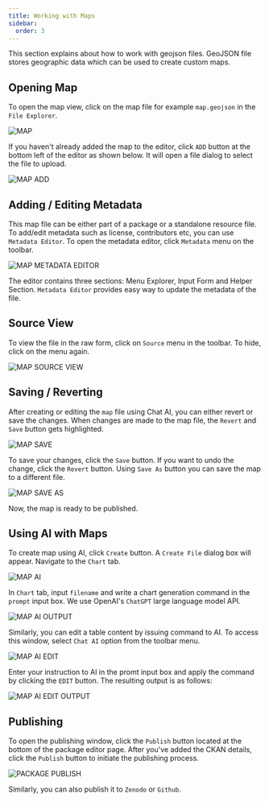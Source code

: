```yaml
---
title: Working with Maps
sidebar:
  order: 3
---
```


This section explains about how to work with geojson files. GeoJSON file stores geographic data which can be used to create custom maps.

## Opening Map

To open the map view, click on the map file for example `map.geojson` in the `File Explorer`.

![MAP](./assets/working-with-maps/map.png)

If you haven't already added the map to the editor, click `ADD` button at the bottom left of the editor as shown below. It will open a file dialog to select the file to upload.

![MAP ADD](./assets/working-with-maps/map-add.png)

## Adding / Editing Metadata

This map file can be either part of a package or a standalone resource file. To add/edit metadata such as license, contributors etc, you can use `Metadata Editor`. To open the metadata editor, click `Metadata` menu on the toolbar.

![MAP METADATA EDITOR](./assets/working-with-maps/map-menu-metadata.png)

The editor contains three sections: Menu Explorer, Input Form and Helper Section. `Metadata Editor` provides easy way to update the metadata of the file.

## Source View

To view the file in the raw form, click on `Source` menu in the toolbar. To hide, click on the menu again.

![MAP SOURCE VIEW](./assets/working-with-maps/map-source-view.png)

## Saving / Reverting

After creating or editing the `map` file using Chat AI, you can either revert or save the changes. When changes are made to the map file, the `Revert` and `Save` button gets highlighted.

![MAP SAVE](./assets/working-with-maps/map-save.png)

To save your changes, click the `Save` button. If you want to undo the change, click the `Revert` button. Using `Save As` button you can save the map to a different file.

![MAP SAVE AS](./assets/working-with-maps/map-saveas.png)

Now, the map is ready to be published.

## Using AI with Maps

To create map using AI, click `Create` button. A `Create File` dialog box will appear. Navigate to the `Chart` tab.

![MAP AI](./assets/working-with-maps/map-ai.png)

In `Chart` tab, input `filename` and write a chart generation command in the `prompt` input box. We use OpenAI's `ChatGPT` large language model API.

![MAP AI OUTPUT](./assets/working-with-maps/map-ai-output.png)

Similarly, you can edit a table content by issuing command to AI. To access this window, select `Chat AI` option from the toolbar menu.

![MAP AI EDIT](./assets/working-with-maps/map-ai-edit.png)

Enter your instruction to AI in the promt input box and apply the command by clicking the `EDIT` button. The resulting output is as follows:

![MAP AI EDIT OUTPUT](./assets/working-with-maps/map-ai-edit-output.png)

## Publishing

To open the publishing window, click the `Publish` button located at the bottom of the package editor page. After you've added the CKAN details, click the `Publish` button to initiate the publishing process.

![PACKAGE PUBLISH](./assets/working-with-tables/table-package-publish.png)

Similarly, you can also publish it to `Zenodo` or `Github`.
